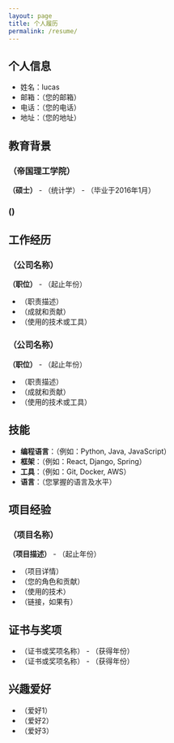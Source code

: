 ```yaml
---
layout: page
title: 个人履历
permalink: /resume/
---
```


## 个人信息

- 姓名：lucas
- 邮箱：（您的邮箱）
- 电话：（您的电话）
- 地址：（您的地址）

## 教育背景

### （帝国理工学院）
**（硕士）** - （统计学） - （毕业于2016年1月）
###  ()

## 工作经历

### （公司名称）
**（职位）** - （起止年份）
- （职责描述）
- （成就和贡献）
- （使用的技术或工具）

### （公司名称）
**（职位）** - （起止年份）
- （职责描述）
- （成就和贡献）
- （使用的技术或工具）

## 技能

- **编程语言**：（例如：Python, Java, JavaScript）
- **框架**：（例如：React, Django, Spring）
- **工具**：（例如：Git, Docker, AWS）
- **语言**：（您掌握的语言及水平）

## 项目经验

### （项目名称）
**（项目描述）** - （起止年份）
- （项目详情）
- （您的角色和贡献）
- （使用的技术）
- （链接，如果有）

## 证书与奖项

- （证书或奖项名称） - （获得年份）
- （证书或奖项名称） - （获得年份）

## 兴趣爱好

- （爱好1）
- （爱好2）
- （爱好3） 
